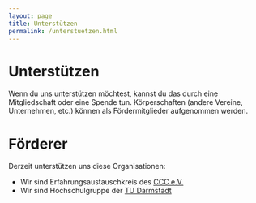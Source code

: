```yaml
---
layout: page
title: Unterstützen
permalink: /unterstuetzen.html
---
```


Unterstützen
============

Wenn du uns unterstützen möchtest, kannst du das durch eine Mitgliedschaft oder eine Spende tun.
Körperschaften (andere Vereine, Unternehmen, etc.) können als Fördermitglieder aufgenommen werden.


Förderer
========

Derzeit unterstützen uns diese Organisationen:

* Wir sind Erfahrungsaustauschkreis des [CCC e.V.](https://ccc.de/de/regional)
* Wir sind Hochschulgruppe der [TU Darmstadt](https://www.tu-darmstadt.de/studieren/campusleben/engagement_student/hochschulgruppen.en.jsp)
